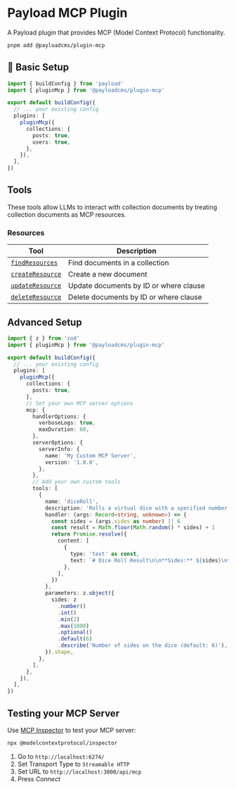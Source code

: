 # Payload MCP Plugin

A Payload plugin that provides MCP (Model Context Protocol) functionality.

```bash
pnpm add @payloadcms/plugin-mcp
```

## 🚀 Basic Setup

```typescript
import { buildConfig } from 'payload'
import { pluginMcp } from '@payloadcms/plugin-mcp'

export default buildConfig({
  // ... your existing config
  plugins: [
    pluginMcp({
      collections: {
        posts: true,
        users: true,
      },
    }),
  ],
})
```

## Tools

These tools allow LLMs to interact with collection documents by treating collection documents as MCP resources.

### Resources

| Tool                                                 | Description                            |
| ---------------------------------------------------- | -------------------------------------- |
| [`findResources`](src/mcp/tools/resource/find.ts)    | Find documents in a collection         |
| [`createResource`](src/mcp/tools/resource/create.ts) | Create a new document                  |
| [`updateResource`](src/mcp/tools/resource/update.ts) | Update documents by ID or where clause |
| [`deleteResource`](src/mcp/tools/resource/delete.ts) | Delete documents by ID or where clause |

## Advanced Setup

```typescript
import { z } from 'zod'
import { pluginMcp } from '@payloadcms/plugin-mcp'

export default buildConfig({
  // ... your existing config
  plugins: [
    pluginMcp({
      collections: {
        posts: true,
      },
      // Set your own MCP server options
      mcp: {
        handlerOptions: {
          verboseLogs: true,
          maxDuration: 60,
        },
        serverOptions: {
          serverInfo: {
            name: 'My Custom MCP Server',
            version: '1.0.0',
          },
        },
        // Add your own custom tools
        tools: [
          {
            name: 'diceRoll',
            description: 'Rolls a virtual dice with a specified number of sides',
            handler: (args: Record<string, unknown>) => {
              const sides = (args.sides as number) || 6
              const result = Math.floor(Math.random() * sides) + 1
              return Promise.resolve({
                content: [
                  {
                    type: 'text' as const,
                    text: `# Dice Roll Result\n\n**Sides:** ${sides}\n**Result:** ${result}\n\n🎲 You rolled a **${result}** on a ${sides}-sided die!`,
                  },
                ],
              })
            },
            parameters: z.object({
              sides: z
                .number()
                .int()
                .min(2)
                .max(1000)
                .optional()
                .default(6)
                .describe('Number of sides on the dice (default: 6)'),
            }).shape,
          },
        ],
      },
    }),
  ],
})
```

## Testing your MCP Server

Use [MCP Inspector](https://github.com/modelcontextprotocol/inspector) to test your MCP server:

```bash
npx @modelcontextprotocol/inspector
```

1. Go to `http://localhost:6274/`
2. Set Transport Type to `Streamable HTTP`
3. Set URL to `http://localhost:3000/api/mcp`
4. Press _Connect_

